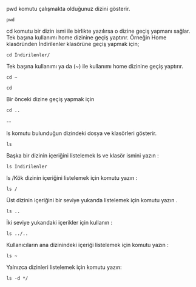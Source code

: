 pwd komutu çalışmakta olduğunuz dizini gösterir.
```
pwd
```
cd komutu bir dizin ismi ile birlikte yazılırsa o dizine geçiş yapmanı sağlar. Tek başına kullanımı home dizinine geçiş yaptırır. Örneğin Home klasöründen İndirilenler klasörüne geçiş yapmak için;
```
cd İndirilenler/
```
Tek başına kullanımı ya da (~) ile kullanımı home dizinine geçiş yaptırır.
```
cd ~

cd
```
Bir önceki dizine geçiş yapmak için
```
cd ..
```
--

ls komutu bulunduğun dizindeki dosya ve klasörleri gösterir.
```
ls
```
Başka bir dizinin içeriğini listelemek ls ve klasör ismini yazın :
```
ls İndirilenler
```
ls /Kök dizinin içeriğini listelemek için komutu yazın :
```
ls /
```
Üst dizinin içeriğini bir seviye yukarıda listelemek için komutu yazın .
```
ls ..
```
İki seviye yukarıdaki içerikler için kullanın :
```
ls ../..
```
Kullanıcıların ana dizinindeki içeriği listelemek için komutu yazın :
```
ls ~
```
Yalnızca dizinleri listelemek için komutu yazın:
```
ls -d */
```
